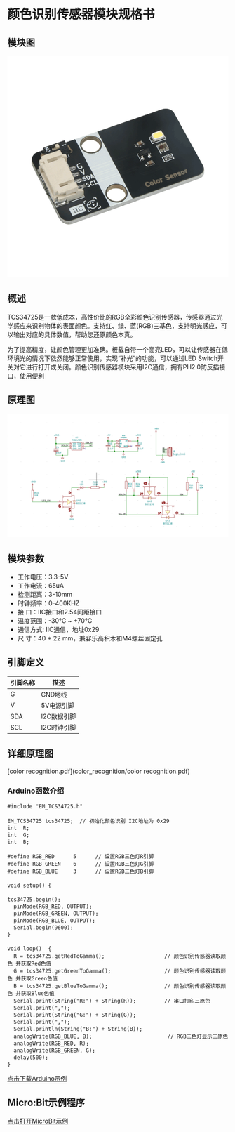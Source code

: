 # 颜色识别传感器模块规格书

## 模块图

![color recognition](color_recognition/2.png)

## 概述

TCS34725是一款低成本，高性价比的RGB全彩颜色识别传感器，传感器通过光学感应来识别物体的表面颜色。支持红、绿、蓝(RGB)三基色，支持明光感应，可以输出对应的具体数值，帮助您还原颜色本真。

为了提高精度，让颜色管理更加准确。板载自带一个高亮LED，可以让传感器在低环境光的情况下依然能够正常使用，实现“补光”的功能，可以通过LED Switch开关对它进行打开或关闭。颜色识别传感器模块采用I2C通信，拥有PH2.0防反插接口，使用便利

## 原理图

![原理图](color_recognition/1.png)

## 模块参数

* 工作电压：3.3-5V
* 工作电流：65uA
* 检测距离：3-10mm
* 时钟频率：0-400KHZ
* 接 口：IIC接口和2.54间距接口
* 温度范围：-30℃ ~ +70℃
* 通信方式:  IIC通信，地址0x29
* 尺 寸：40 * 22 mm，兼容乐高积木和M4螺丝固定孔

 

## 引脚定义

| 引脚名称 | 描述        |
| -------- | ----------- |
| G        | GND地线     |
| V        | 5V电源引脚  |
| SDA      | I2C数据引脚 |
| SCL      | I2C时钟引脚 |

## 详细原理图

  [color recognition.pdf](color_recognition/color recognition.pdf) 


### Arduino函数介绍

```
#include "EM_TCS34725.h"

EM_TCS34725 tcs34725;  // 初始化颜色识别 I2C地址为 0x29
int  R;
int  G;
int  B;

#define RGB_RED      5      // 设置RGB三色灯R引脚
#define RGB_GREEN    6      // 设置RGB三色灯G引脚
#define RGB_BLUE     3      // 设置RGB三色灯B引脚

void setup() {

tcs34725.begin();
  pinMode(RGB_RED, OUTPUT);
  pinMode(RGB_GREEN, OUTPUT);
  pinMode(RGB_BLUE, OUTPUT);   
  Serial.begin(9600);
}

void loop()  {
  R = tcs34725.getRedToGamma();                   // 颜色识别传感器读取颜色 并获取Red色值
  G = tcs34725.getGreenToGamma();                 // 颜色识别传感器读取颜色 并获取Green色值
  B = tcs34725.getBlueToGamma();                  // 颜色识别传感器读取颜色 并获取Blue色值
  Serial.print(String("R:") + String(R));         // 串口打印三原色
  Serial.print(",");
  Serial.print(String("G:") + String(G));
  Serial.print(",");
  Serial.println(String("B:") + String(B));
  analogWrite(RGB_BLUE, B);                        // RGB三色灯显示三原色
  analogWrite(RGB_RED, R);
  analogWrite(RGB_GREEN, G);
  delay(500);
}

```

  [点击下载Arduino示例](color_recognition/Experiment_of_color_recognition_sensor.zip)

## Micro:Bit示例程序

  [点击打开MicroBit示例](https://makecode.microbit.org/_9Rk2LufUED6j)

